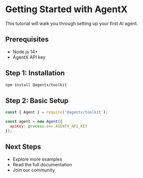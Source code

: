 # Getting Started with AgentX

This tutorial will walk you through setting up your first AI agent.

## Prerequisites

- Node.js 14+
- AgentX API key

## Step 1: Installation

```bash
npm install @agentx/toolkit
```

## Step 2: Basic Setup

```javascript
const { Agent } = require('@agentx/toolkit');

const agent = new Agent({
  apiKey: process.env.AGENTX_API_KEY
});
```

## Next Steps

- Explore more examples
- Read the full documentation
- Join our community